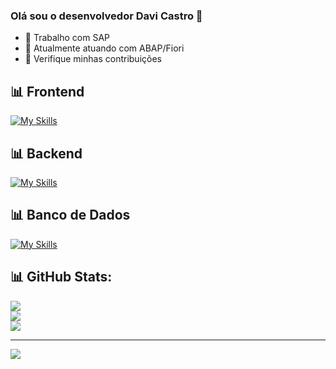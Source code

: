 ### Olá sou o desenvolvedor Davi Castro 👋

- 🔭 Trabalho com SAP
- 🌱 Atualmente atuando com ABAP/Fiori
- 💬 Verifique minhas contribuições

## 📊 Frontend
[![My Skills](https://skillicons.dev/icons?i=html,css,js)](https://skillicons.dev)

## 📊 Backend
[![My Skills](https://skillicons.dev/icons?i=nodejs,php,java)](https://skillicons.dev)

## 📊 Banco de Dados
[![My Skills](https://skillicons.dev/icons?i=mysql,postgres)](https://skillicons.dev)

## 📊 GitHub Stats:
![](https://github-readme-stats.vercel.app/api?username=DaviCastr&theme=tokyonight&hide_border=false&include_all_commits=true&count_private=false)<br/>
![](https://github-readme-streak-stats.herokuapp.com/?user=DaviCastr&theme=tokyonight&hide_border=false)<br/>
![](https://github-readme-stats.vercel.app/api/top-langs/?username=DaviCastr&theme=tokyonight&hide_border=false&include_all_commits=true&count_private=false&layout=compact)

---
[![](https://visitcount.itsvg.in/api?id=DaviCastr&icon=0&color=0)](https://visitcount.itsvg.in)
